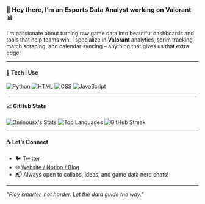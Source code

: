 ### 👋 Hey there, I’m an Esports Data Analyst working on Valorant 📊

I'm passionate about turning raw game data into beautiful dashboards and tools that help teams win. I specialize in **Valorant** analytics, scrim tracking, match scraping, and calendar syncing – anything that gives us that extra edge!

---

#### 🧰 Tech I Use

![Python](https://img.shields.io/badge/-Python-3776AB?style=flat-square&logo=python&logoColor=white)
![HTML](https://img.shields.io/badge/-HTML5-E34F26?style=flat-square&logo=html5&logoColor=white)
![CSS](https://img.shields.io/badge/-CSS3-1572B6?style=flat-square&logo=css3)
![JavaScript](https://img.shields.io/badge/-JavaScript-F7DF1E?style=flat-square&logo=javascript&logoColor=black)

---

#### 📈 GitHub Stats

![Ominousx's Stats](https://github-readme-stats.vercel.app/api?username=Ominousx&theme=vue-dark&show_icons=true&hide_border=true&count_private=true)
![Top Languages](https://github-readme-stats.vercel.app/api/top-langs/?username=Ominousx&layout=compact&theme=vue-dark&hide_border=true)
![GitHub Streak](https://streak-stats.demolab.com?user=Ominousx&theme=vue-dark&hide_border=true)

---

#### ☕ Let’s Connect

- 🐦 [Twitter](https://twitter.com/_SushantJha)
- 🌐 [Website / Notion / Blog](#)
- 📬 Always open to collabs, ideas, and game data nerd chats!

---

_“Play smarter, not harder. Let the data guide the way.”_
